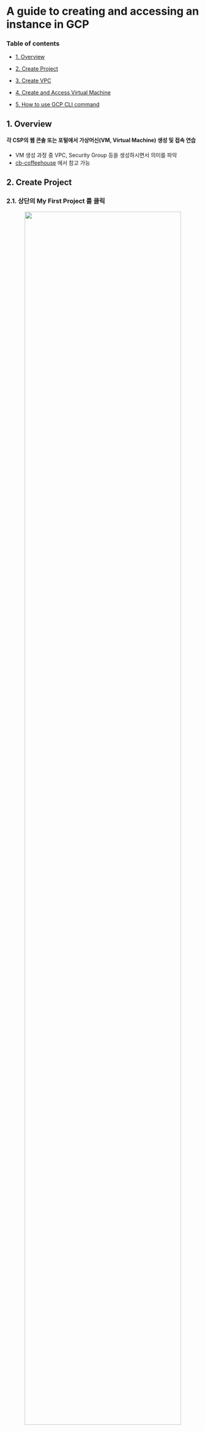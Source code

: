 # A guide to creating and accessing an instance in GCP

### Table of contents

- [1. Overview](#1-overview)

- [2. Create Project](#2-create-project)

- [3. Create VPC](#3-create-vpc)

- [4. Create and Access Virtual Machine](#4-create-and-access-virtual-machine)

- [5. How to use GCP CLI command](#5-how-to-use-gcp-cli-command)

## 1. Overview

#### 각 CSP의 웹 콘솔 또는 포털에서 가상머신(VM, Virtual Machine) 생성 및 접속 연습
- VM 생성 과정 중 VPC, Security Group 등을 생성하시면서 의미를 파악
- [cb-coffeehouse](../README.md) 에서 참고 가능

## 2. Create Project

### 2.1. 상단의 My First Project 를 클릭

<p align="center">
  <img src="https://github.com/eeeclipse/2021CA/blob/main/figure/image-20210816092613251.png?raw=true" width="90%" height="90%" >
</p>

### 2.2. 우측 상단의 `새 프로젝트`를 선택

<p align="center">
  <img src="https://github.com/eeeclipse/2021CA/blob/main/figure/image-20210816092645594.png?raw=true" width="90%" height="90%" >
</p>

<ins>**주의: 프로젝트 이름은 변경할 수 있지만 프로젝트 ID 는 변경할 수 없습니다.**</ins>
<ins>**gcloud sdk를 활용할 때 식별할 수 있도록 알아보기 쉽고 unique한 값을 입력합니다.**</ins>
- 프로젝트 이름 제약사항 : 이름은 4~30자(영문 기준) 사이
- 입력가능한 특수문자 : 문자, 숫자, 작은따옴표, 하이픈, 공백 또는 느낌표

<p align="center">
  <img src="https://github.com/eeeclipse/2021CA/blob/main/figure/image-20210816092707741.png?raw=true" width="90%" height="90%" >
</p>

`만들기` 버튼을 누르면 프로젝트 초기 화면으로 리디렉션 됩니다.

### 2.3. 생성한 프로젝트 확인

생성한 프로젝트에 대한 내용을 확인하고 싶다면 좌측 네비게이션 메뉴에서 IAM - 설정을 클릭합니다.
프로젝트 이름과 프로젝트 ID, 그리고 프로젝트 번호를 확인할 수 있습니다. 

<p align="center">
  <img src="https://github.com/eeeclipse/2021CA/blob/main/figure/image-20210816093108328.png?raw=true" width="90%" height="90%" >
</p>

## 3. Create VPC Network

가상 머신을 만들기 위해서는 사전작업이 필요합니다. 바로 네트워크와 방화벽을 구성하는 것입니다.
Cloud VPC를 통해서 가용역영을 분리하고 VPN 토폴로지를 커스텀 설정할 수 있습니다. 
VPC 네트워크를 생성하지 않으면 기본 네트워크로 잡히게 됩니다. 기본 VPN 게이트 웨이에는 인터페이스 한개, 외부 주소 한개가 있으며 동적 또는 정적 라우팅을 사용하는 터널을 지원하게 됩니다. 

### 3.1. VPC Network 생성

VPC 네트워크에서 네트워크 만들기를 설정하고 구분할 수 있는 VPC 네트워크와 서브넷을 생성합니다.
필요한 VPC의 리전과 public subnet을 구성하고, 대역을 지정합니다.

<p align="center">
  <img src="https://github.com/eeeclipse/2021CA/blob/main/figure/image-20210818204404124.png?raw=true" width="90%" height="90%" >
</p>

### 3.2. VPC와 서브넷이 생성되었음을 확인

<p align="center">
  <img src="https://github.com/eeeclipse/2021CA/blob/main/figure/image-20210818204546459.png?raw=true" width="90%" height="90%" >
</p>

## 4. Create and Access Virtual Machine

### 4.1. Compute Engine - VM 인스턴스로 이동

<p align="center">
  <img src="https://github.com/eeeclipse/2021CA/blob/main/figure/image-20210818204713847.png?raw=true" width="90%" height="90%" >
</p>

### 4.2. 상단에 위치한 `인스턴스 만들기` 클릭

인스턴스 생성에는 4개의 옵션:
- 새 VM 인스턴스 : 공개된 OS 이미지 또는 커스텀 이미지에서 VM을 생성합니다.
- 템플릿에서 VM 인스턴스 만들기 : 구글에서 제공하는 
- 머신 이미지의 새 VM 인스턴스
- Market Place

<p align="center">
  <img src="https://github.com/eeeclipse/2021CA/blob/main/figure/image-20210818204837145.png?raw=true" width="90%" height="90%" >
</p>

<ins>**주의: 인스턴스의 이름, 리전 그리고 영역은 변경할 수 없으므로 신중하게 결정해야합니다.**</ins>

머신 구성은 일반용도로 설정하고, vCPU와 메모리를 선택합니다. 물론 상황에 맞게 커스텀 머신을 설정할 수도 있습니다. 

머신의 시리즈:
- 일반용도 : 일반적인 작업 부하에 적합한 머신 유형이며 가격 및 유연성을 위해 최적화
  - E2 : 가용성 기반 CPU 플랫폼
  - N2 : Cascade LAke CPU 플랫폼
  - N1 : Intel Skylake 플랫폼 또는 이전 버전
- 컴퓨팅 최적화 : 컴퓨팅 집약적인 작업 부하에 맞는 고성능 머신 
  - C1 : Intel Cascade Lake CPU 플랫폼에서 제공

<p align="center">
  <img src="https://github.com/eeeclipse/2021CA/blob/main/figure/image-20210818205637876.png?raw=true" width="90%" height="90%" >
</p>

### 4.3. 부팅디스크를 설정

공개된 이미지를 선택할 수도 있으며, 맞춤이미지를 활용할 수 있습니다. 기존에 운영하던 머신이 있다면 스냅샷을 이용하거나 기존 디스크를 선택할 수 있습니다. 저는 여기서 Ubuntu 21.04 이미지를 선택해보겠습니다. 

<p align="center">
  <img src="https://github.com/eeeclipse/2021CA/blob/main/figure/image-20210818205807045.png?raw=true" width="90%" height="90%" >
</p>

### 4.4 생성한 VPC Network 할당

<p align="center">
  <img src="https://github.com/eeeclipse/2021CA/blob/main/figure/image-20210818210121433.png?raw=true" width="90%" height="90%" >
</p>

물론 이 작업을 하지 않아도 머신을 생성하는데에는 문제가 없습니다. 다만 실제 서비스를 운영한다면 VPC 와 서브넷을 분리하여 운영하고, 각각의 서브넷에 정책을 적용하여 보안을 강화하는 것이 좋습니다.


<p align="center">
  <img src="https://github.com/eeeclipse/2021CA/blob/main/figure/image-20210818210244232.png?raw=true" width="90%" height="90%" >
</p>

#### 생성된 머신을 확인합니다. 상태 란의 초록색 체크 표시가 보이면 머신이 정상적으로 작동하고 있다는 것을 의미합니다.

<p align="center">
  <img src="https://github.com/eeeclipse/2021CA/blob/main/figure/image-20210818210428816.png?raw=true" width="90%" height="90%" >
</p>

머신에 접속하는 방법은 여러가지가 있습니다. `PuTTY` 등의 클라이언트를 사용할 수도 있고, shell로 접근할 수도 있습니다. 

여기에서는 GCP에서 제공하는 연결 방법과 터미널 접속을 이용해보겠습니다. 

#### 4.4.1 GCP에서 제공하는 연결 방법

`연결 - SSH`  좌측의 화살표를 클릭하여 `브라우저 창에서 열기`를 선택합니다.

<p align="center">
  <img src="https://github.com/eeeclipse/2021CA/blob/main/figure/image-20210818211854844-16292891353561.png?raw=true" width="90%" height="90%" >
</p>


#### 4.4.2 SSH 키 생성 후 Terminal을 통해 접속하는 방법 [Mac OS 환경]

아래 명령어를 통해 로컬에서 ssh 키를 만든다.

 ```ssh-keygen -t rsa -f ~/.ssh/[키 파일 이름] -C [UserName]```

GCP 콘솔의 Compute Engine > 메타데이터 > SSH 키 에서 생성한 SSH 키를 추가한다. 

![](https://images.velog.io/images/kyungkoh/post/88ec52ea-14e0-4127-b1e2-e89bba054ecd/%E1%84%89%E1%85%B3%E1%84%8F%E1%85%B3%E1%84%85%E1%85%B5%E1%86%AB%E1%84%89%E1%85%A3%E1%86%BA%202021-08-24%20%E1%84%8B%E1%85%A9%E1%84%92%E1%85%AE%204.59.10.png)

아래 명령어를 통해 터미널에서 VM에 접속한다 
```ssh -i ~/.ssh/[ssh key fileName] [UserName@IP주소]```

정상적으로 접속 된 모습을 아래와 같이 확인 할 수 있습니다. 

![](https://images.velog.io/images/kyungkoh/post/3028cf6b-39c3-46ef-b583-4fe0407db9aa/%E1%84%89%E1%85%B3%E1%84%8F%E1%85%B3%E1%84%85%E1%85%B5%E1%86%AB%E1%84%89%E1%85%A3%E1%86%BA%202021-08-17%20%E1%84%8B%E1%85%A9%E1%84%92%E1%85%AE%2010.57.28.png)


## 5. How to use GCP CLI command

### 5.1. Install GCP CLI
Please, refer to [Install GCP CLI](https://cloud.google.com/sdk/docs/quickstart?hl=ko#windows)

### 5.2. Step to create a virtual machine

NOTE - Please, refer to 2.2.8. Parameter Description. (It will be helpful for you in following some steps.)

#### 5.2.1. Setting GCP Cloud
```
gcloud init
```
Google 사용자 계정을 사용하여 로그인하는 옵션을 수락합니다.
```
To continue, you must log in. Would you like to log in (Y/n)? Y
```
브라우저에서 메시지가 표시되면 Google 사용자 계정에 로그인하고 허용을 클릭하여 Google Cloud 리소스에 액세스할 수 있는 권한을 부여합니다.

명령 프롬프트에서 소유자, 편집자 또는 뷰어 권한이 있는 프로젝트 목록의 Google Cloud 프로젝트를 선택합니다.
```
Pick cloud project to use:
[1] [my-project-1]
[2] [my-project-2]
...
Please enter your numeric choice:
```
- 참고: 
  - 프로젝트가 하나만 있는 경우 gcloud init가 프로젝트를 선택합니다.
  - 200개가 넘는 프로젝트에 액세스할 수 있는 경우 프로젝트 ID를 입력하거나 새 프로젝트를 만들거나 프로젝트를 나열하라는 메시지가 표시됩니다.

Google Compute Engine API를 사용 설정한 경우 gcloud init을 사용하여 기본 Compute Engine 영역을 선택할 수 있습니다.
```
Which compute zone would you like to use as project default?
 [1] [asia-east1-a]
 [2] [asia-east1-b]
 ...
 [14] Do not use default zone
 Please enter your numeric choice:
```

#### 5.2.2. Login
```
gcloud auth login
```

#### 5.2.3. Get available VM list
gcloud compute images list 프로젝트의 모든 Google Compute Engine 이미지를 표시합니다.
```
gcloud compute images list
```

<p align="center">
<img src="https://user-images.githubusercontent.com/33706689/130573413-7d6aa5ba-bd93-4592-81c1-cc589f428ade.png" width="90%" height="90%">
</p>

#### 5.2.4. Create a virtual machine
```
gcloud compute instances create %VM_NAME% --image-family=%VM_FAMILY% --image-project=%VM_PROJECT% --zone=%VM_LOCATION%
```

#### 5.2.5. Attach disk
```
//가상 머신에 붙일 디스크 생성
gcloud compute disks create %VM_DISK_NAME% --zone=%ZONE% --size=%VM_DISK_SIZE%

//가상 머신에 디스크를 붙임
gcloud compute instances attach-disk %VM_NAME% --disk %VM_DISK_NAME%
```

#### 5.2.8. Parameter Description
// Resource_Group을 새로 생성
- VM_NAME : 사용할 VM 이름
- VM_FAMILY : 부팅 디스크를 초기화할 운영 체제의 이미지 계열
- VM_PROJECT : 모든 이미지 및 이미지 계열 참조가 확인되는 GCP 프로젝트
- VM_LOCATION : VM을 생성할 지역
- ZONE : 생성할 영역
```
//영역 목록을 가져옴
gcloud compute zones list
```

## 주의할 점

<ins>**[Naver Whale](https://user-images.githubusercontent.com/47745785/130347062-f053037b-7090-4f0f-a102-cede2c85564c.png) 사용시에 GCP VM 인스턴스 웹 콘솔로 접근이 안되는 현상 발생. 구글 크롬 브라우저를 사용하는 것이 좋음.**</ins>


## Reference

1. [GCP Compute Engine 문서](https://cloud.google.com/compute/docs?hl=ko) 
2. [Virtual Private Cloud(VPC) 문서](https://cloud.google.com/vpc?hl=ko)

